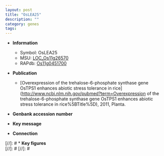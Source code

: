 ```yaml
---
layout: post
title: "OsLEA25"
description: ""
category: genes
tags: 
---
```


* **Information**  
    + Symbol: OsLEA25  
    + MSU: [LOC_Os11g26570](http://rice.plantbiology.msu.edu/cgi-bin/ORF_infopage.cgi?orf=LOC_Os11g26570)  
    + RAPdb: [Os11g0451700](http://rapdb.dna.affrc.go.jp/viewer/gbrowse_details/irgsp1?name=Os11g0451700)  

* **Publication**  
    + [Overexpression of the trehalose-6-phosphate synthase gene OsTPS1 enhances abiotic stress tolerance in rice](http://www.ncbi.nlm.nih.gov/pubmed?term=Overexpression of the trehalose-6-phosphate synthase gene OsTPS1 enhances abiotic stress tolerance in rice%5BTitle%5D), 2011, Planta.

* **Genbank accession number**  

* **Key message**  

* **Connection**  

[//]: # * **Key figures**  
[//]: # 
[//]: # 
